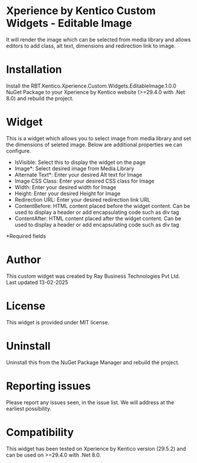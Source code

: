 #  Xperience by Kentico Custom Widgets - Editable Image

It will render the image which can be selected from media library and allows editors to add class, alt text, dimensions and redirection link to image.

# Installation

Install the RBT.Kentico.Xperience.Custom.Widgets.EditableImage.1.0.0 NuGet Package to your Xperience by Kentico website (>=29.4.0 with .Net 8.0) and rebuild the project.

# Widget

This is a widget which allows you to select image from media library and set the dimensions of seleted image. Below are additional properties we can configure.

- IsVisible: Select this to display the widget on the page
- Image*: Select desired image from Media Library
- Alternate Text*: Enter your desired Alt text for Image
- Image CSS Class: Enter your desired CSS class for Image
- Width: Enter your desired width for Image
- Height: Enter your desired Height for Image
- Redirection URL: Enter your desired redirection link URL 
- ContentBefore: HTML content placed before the widget content. Can be used to display a header or add encapsulating code such as div tag
- ContentAfter: HTML content placed after the widget content. Can be used to display a header or add encapsulating code such as div tag

*Required fields

# Author

This custom widget was created by Ray Business Technologies Pvt Ltd.
Last updated 13-02-2025

# License

This widget is provided under MIT license.

# Uninstall

Uninstall this from the NuGet Package Manager and rebuild the project.

# Reporting issues

Please report any issues seen, in the issue list. We will address at the earliest possibility.

# Compatibility

This widget has been tested on Xperience by Kentico version (29.5.2) and can be used on >=29.4.0 with .Net 8.0. 
